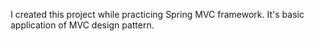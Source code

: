I created this project while practicing Spring MVC framework. It's basic application of MVC design pattern.
